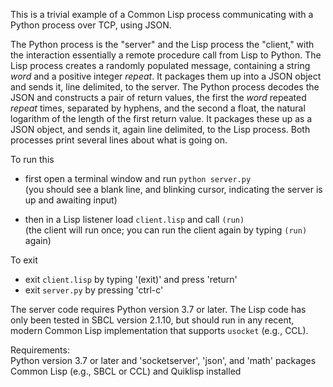 This is a trivial example of a Common Lisp process communicating with a Python process over TCP, using JSON.

The Python process is the "server" and the Lisp process the "client," with the interaction essentially
a remote procedure call from Lisp to Python. The Lisp process creates a randomly populated message,
containing a string _word_ and a positive integer _repeat_. It packages them up into a JSON object
and sends it, line delimited, to the server. The Python process decodes the JSON and constructs
a pair of return values, the first the *word* repeated *repeat* times, separated by hyphens, and the
second a float, the natural logarithm of the length of the first return value. It packages these up
as a JSON object, and sends it, again line delimited, to the Lisp process. Both processes print several
lines about what is going on.

To run this

- first open a terminal window and run `python server.py`  
    (you should see a blank line, and blinking cursor, indicating the server is up and awaiting input)  

- then in a Lisp listener load `client.lisp` and call `(run)`  
    (the client will run once; you can run the client again by typing `(run)` again)

To exit  
- exit `client.lisp` by typing '(exit)' and press 'return'  
- exit `server.py` by pressing 'ctrl-c'  


The server code requires Python version 3.7 or later. The Lisp code has only been tested in SBCL version 2.1.10, but should run in any recent, modern Common Lisp implementation that supports `usocket` (e.g., CCL).

Requirements:  
Python version 3.7 or later and 'socketserver', 'json', and 'math' packages  
Common Lisp (e.g., SBCL or CCL) and Quiklisp installed  
